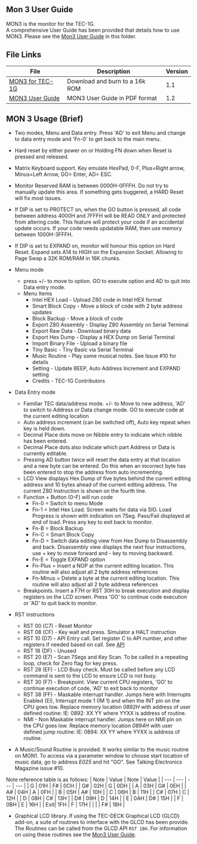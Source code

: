 ## Mon 3 User Guide

MON3 is the monitor for the TEC-1G.  
A comprehensive User Guide has been provided that details how to use MON3.  Please see the [Mon3 User Guide](./MON3_User_Guide_v1.1.pdf) in this folder.

## File Links
| File | Description | Version |
|---|---|---|
| [MON3 for TEC-1G](./MON3-1G_BC23-11.bin) | Download and burn to a 16k ROM | 1.1 |
| [MON3 User Guide](./MON3_User_Guide_v1.2.pdf) | MON3 User Guide in PDF format | 1.2 |

## MON 3 Usage (Brief)

- Two modes, Menu and Data entry.  Press 'AD' to exit Menu and change to data entry mode and 'Fn-0' to get back to the main menu.
- Hard reset by either power on or Holding FN down when Reset is pressed and released.
- Matrix Keyboard support.  Key emulate HexPad, 0-F, Plus=Right arrow, Minus=Left Arrow, GO= Enter, AD= ESC.
- Monitor Reserved RAM is between 0000H-0FFFH.  Do not try to manually update this area.  If something gets buggered, a HARD Reset will fix most issues.
- If DIP is set to PROTECT on, when the GO button is pressed, all code between address 4000H and 7FFFH will be READ ONLY and protected from altering code.  This feature will protect your code if an accidental update occurs.  If your code needs updatable RAM, then use memory between 1000H-3FFFH.
- If DIP is set to EXPAND on, monitor will honour this option on Hard Reset.  Expand sets A14 to HIGH on the Expansion Socket.  Allowing to Page Swap a 32K ROM/RAM in 16K chunks.
- Menu mode
  - press +/- to move to option.  GO to execute option and AD to quit into Data entry mode.
  - Menu Items
    - Intel HEX Load - Upload Z80 code in Intel HEX format
    - Smart Block Copy - Move a block of code with 2 byte address updates
    - Block Backup - Move a block of code
    - Export Z80 Assembly - Display Z80 Assembly on Serial Terminal
    - Export Raw Data - Download binary data
    - Export Hex Dump - Display a HEX Dump on Serial Terminal
    - Import Binary File - Upload a binary file
    - Tiny Basic - Tiny Basic via Serial Terminal
    - Music Routine - Play some musical notes.  See Issue #10 for details
    - Setting - Update BEEP, Auto Address Increment and EXPAND setting
    - Credits - TEC-1G Contributors
- Data Entry mode
  - Familiar TEC data/address mode.  +/- to Move to new address, 'AD' to switch to Address or Data change mode.  GO to execute code at the current editing location
  - Auto address increment (can be switched off), Auto key repeat when key is held down.
  - Decimal Place dots move on Nibble entry to indicate which nibble has been entered.
  - Decimal Place dots also indicate which part Address or Data is currently editable.
  - Pressing AD button twice will reset the data entry at that location and a new byte can be entered.  Do this when an incorrect byte has been entered to stop the address from auto incrementing. 
  - LCD View displays Hex Dump of five bytes behind the current editing address and 10 bytes ahead of the current editing address.  The current Z80 Instruction is shown on the fourth line.
  - Function + Button (0-F) will run code
    - Fn-0 = Switch to menu Mode
    - Fn-1 = Intel Hex Load.  Screen waits for data via SIO.  Load Progress is shown with indication on 7Seg.  Pass/Fail displayed at end of load.  Press any key to exit back to monitor.
    - Fn-B = Block Backup
    - Fn-C = Smart Block Copy
    - Fn-D = Switch data editing view from Hex Dump to Disassembly and back.  Disassembly view displays the next four instructions, use + key to move forward and - key to moving backward.
    - Fn-E = Toggle EXPAND option
    - Fn-Plus = Insert a NOP at the current editing location.  This routine will also adjust all 2 byte address references 
    - Fn-Minus = Delete a byte at the current editing location.  This routine will also adjust all 2 byte address references 
  - Breakpoints.  Insert a F7H or RST 30H to break execution and display registers on the LCD screen.  Press 'GO' to continue code execution or 'AD' to quit back to monitor.
- RST instructions
  - RST 00 (C7) - Reset Monitor
  - RST 08 (CF) - Key wait and press.  Simulator a HALT instruction
  - RST 10 (D7) - API Entry call.  Set register C to API number, and other registers if needed based on call.  See [API](api.md)
  - RST 18 (DF) - Unused
  - RST 20 (E7) - Scan 7Segs and Key Scan.  To be called in a repeating loop, check for Zero flag for key press.
  - RST 28 (EF) - LCD Busy check.  Must be called before any LCD command is sent to the LCD to ensure LCD is not busy.
  - RST 30 (F7) - Breakpoint.  View current CPU registers, 'GO' to continue execution of code, 'AD' to exit back to monitor
  - RST 38 (FF) - Maskable interrupt handler.  Jumps here with Interrupts Enabled (EI), Interrupt mode 1 (IM 1) and when the INT pin on the CPU goes low.  Replace memory location _0892H_ with address of user defined routine: IE: 0892: XX YY where YYXX is address of routine.
  - NMI - Non Maskable interrupt handler.  Jumps here on NMI pin on the CPU goes low.  Replace memory location _0894H_ with user defined jump routine: IE: 0894: XX YY where YYXX is address of routine.
  
- A Music/Sound Routine is provided.  It works similar to the music routine on MON1.  To access via a parameter window to choose start location of music data, go to address _E025_ and hit "GO".  See Talking Electronics Magazine issue #10.

 Note reference table is as follows:
| Note | Value | Note | Value |
| --- | --- | --- | --- |
|  G  | 01H |  F# | 0CH |
|  G# | 02H |  G  | 0DH |
|  A  | 03H |  G# | 0EH |
|  A# | 04H |  A  | 0FH |
|  B  | 05H |  A# | 10H |
|  C  | 06H |  B  | 11H |
|  C# | 07H |  C  | 12H |
|  D  | 08H |  C# | 13H |
|  D# | 09H |  D  | 14H |
|  E  | 0AH |  D# | 15H |
|  F  | 0BH |  E  | 16H |
| Exit| 1FH |  F  | 17H |
|  |  |  F# | 18H |


- Graphical LCD library.  If using the TEC-DECK Graphical LCD (GLCD) add-on, a suite of routines to interface with the GLCD has been provide.  The Routines can be called from the GLCD API `RST 18H`.   For information on using these routines see the [Mon3 User Guide](./MON3_User_Guide_v1.pdf).


   
  
